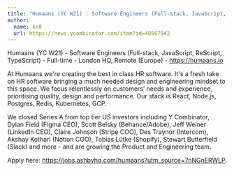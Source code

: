 ```yaml
---
title: "Humaans (YC W21) : Software Engineers (Full-stack, JavaScript, ReScript, TypeScript)"
author:
  name: kn8
  url: https://news.ycombinator.com/item?id=40567942
---
```

Humaans (YC W21) - Software Engineers (Full-stack, JavaScript, ReScript, TypeScript) - Full-time - London HQ, Remote (Europe) - <a href="https:&#x2F;&#x2F;humaans.io">https:&#x2F;&#x2F;humaans.io</a>

At Humaans we&#x27;re creating the best in class HR software. It&#x27;s a fresh take on HR software bringing a much needed design and engineering mindset to this space. We focus relentlessly on customers’ needs and experience, prioritising quality, design and performance. Our stack is React, Node.js, Postgres, Redis, Kubernetes, GCP.

We closed Series A from top tier US investors including Y Combinator, Dylan Field (Figma CEO), Scott Belsky (Behance&#x2F;Adobe), Jeff Weiner (LinkedIn CEO), Claire Johnson (Stripe COO), Des Traynor (Intercom), Akshay Kothari (Notion COO), Tobias Lütke (Shopify), Stewart Butterfield (Slack) and more - and are growing the Product and Engineering team.

Apply here: <a href="https:&#x2F;&#x2F;jobs.ashbyhq.com&#x2F;humaans?utm_source=7nNGnERWLP">https:&#x2F;&#x2F;jobs.ashbyhq.com&#x2F;humaans?utm_source=7nNGnERWLP</a>.

